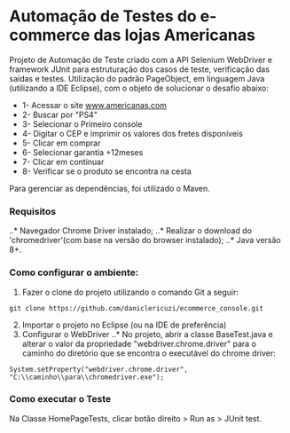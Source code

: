 # Automação de Testes do e-commerce das lojas Americanas

Projeto de Automação de Teste criado com a API Selenium WebDriver e framework JUnit para estruturação dos casos de teste, verificação das saídas e testes. Utilização do padrão PageObject, em linguagem Java (utilizando a IDE Eclipse), com o objeto de solucionar o desafio abaixo:

- 1- Acessar o site www.americanas.com
- 2- Buscar por "PS4"
- 3- Selecionar o Primeiro console
- 4- Digitar o CEP e imprimir os valores dos fretes disponíveis
- 5- Clicar em comprar
- 6- Selecionar garantia +12meses
- 7- Clicar em continuar
- 8- Verificar se o produto se encontra na cesta

Para gerenciar as dependências, foi utilizado o Maven. 

### Requisitos

..* Navegador Chrome Driver instalado;
..* Realizar o download do 'chromedriver'(com base na versão do browser instalado);
..* Java versão 8+.

### Como configurar o ambiente:

1) Fazer o clone do projeto utilizando o comando Git a seguir:
``` 
git clone https://github.com/daniclericuzi/ecommerce_console.git
```
2) Importar o projeto no Eclipse (ou na IDE de preferência)
3) Configurar o WebDriver
..* No projeto, abrir a classe BaseTest.java e alterar o valor da propriedade "webdriver.chrome.driver" para o caminho do diretório que se encontra o executável do chrome driver:
```
System.setProperty("webdriver.chrome.driver", "C:\\caminho\\para\\chromedriver.exe");
```
### Como executar o Teste

Na Classe HomePageTests, clicar botão direito > Run as > JUnit test.
